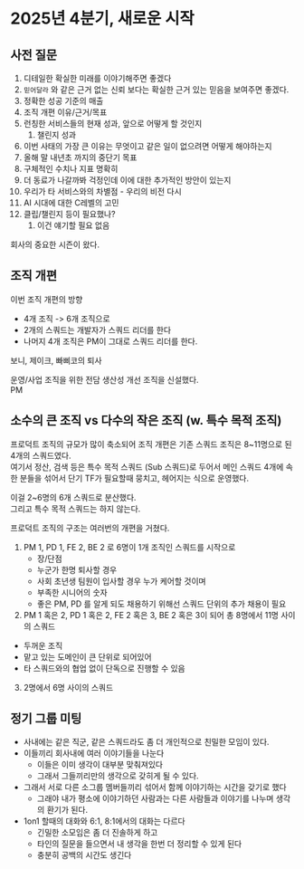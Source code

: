 # 2025년 4분기, 새로운 시작

## 사전 질문

1. 디테일한 확실한 미래를 이야기해주면 좋겠다
2. `믿어달라` 와 같은 근거 없는 신뢰 보다는 확실한 근거 있는 믿음을 보여주면 좋겠다.
3. 정확한 성공 기준의 매출
4. 조직 개편 이유/근거/목표
5. 런칭한 서비스들의 현재 성과, 앞으로 어떻게 할 것인지
   1. 챌린지 성과
6. 이번 사태의 가장 큰 이유는 무엇이고 같은 일이 없으려면 어떻게 해야하는지
7. 올해 말 내년초 까지의 중단기 목표
8. 구체적인 수치나 지표 명확히
9.  더 동료가 나갈까봐 걱정인데 이에 대한 추가적인 방안이 있는지
10. 우리가 타 서비스와의 차별점 - 우리의 비전 다시
11. AI 시대에 대한 C레벨의 고민
12. 클립/챌린지 등이 필요했나?
    1.  이건 얘기할 필요 없음

회사의 중요한 시즌이 왔다.  

## 조직 개편

이번 조직 개편의 방향

- 4개 조직 -> 6개 조직으로
- 2개의 스쿼드는 개발자가 스쿼드 리더를 한다
- 나머지 4개 조직은 PM이 그대로 스쿼드 리더를 한다.  


보니, 제이크, 빠삐코의 퇴사

운영/사업 조직을 위한 전담 생산성 개선 조직을 신설했다.  
PM

## 소수의 큰 조직 vs 다수의 작은 조직 (w. 특수 목적 조직)

프로덕트 조직의 규모가 많이 축소되어 조직 개편은 
기존 스쿼드 조직은 8~11명으로 된 4개의 스쿼드였다.  
여기서 정산, 검색 등은 특수 목적 스쿼드 (Sub 스쿼드)로 두어서 메인 스쿼드 4개에 속한 분들을 섞어서 단기 TF가 필요할때 뭉치고, 헤어지는 식으로 운영했다.  

이걸 2~6명의 6개 스쿼드로 분산했다.  
그리고 특수 목적 스쿼드는 하지 않는다.  

프로덕트 조직의 구조는 여러번의 개편을 거쳤다.  

1. PM 1, PD 1, FE 2, BE 2 로 6명이 1개 조직인 스쿼드를 시작으로
   - 장/단점
   - 누군가 한명 퇴사할 경우 
   - 사회 초년생 팀원이 입사할 경우 누가 케어할 것이며
   - 부족한 시니어의 숫자
   - 좋은 PM, PD 를 알게 되도 채용하기 위해선 스쿼드 단위의 추가 채용이 필요
2. PM 1 혹은 2, PD 1 혹은 2, FE 2 혹은 3, BE 2 혹은 3이 되어 총 8명에서 11명 사이의 스쿼드
  - 두꺼운 조직
  - 맡고 있는 도메인이 큰 단위로 되어있어
  - 타 스쿼드와의 협업 없이 단독으로 진행할 수 있음

3. 2명에서 6명 사이의 스쿼드

## 정기 그룹 미팅

- 사내에는 같은 직군, 같은 스쿼드라도 좀 더 개인적으로 친밀한 모임이 있다.
- 이들끼리 회사내에 여러 이야기들을 나눈다
  - 이들은 이미 생각이 대부분 맞춰져있다
  - 그래서 그들끼리만의 생각으로 갖히게 될 수 있다.
- 그래서 서로 다른 소그룹 멤버들끼리 섞어서 함께 이야기하는 시간을 갖기로 했다
  - 그래야 내가 평소에 이야기하던 사람과는 다른 사람들과 이야기를 나누며 생각의 환기가 된다.
- 1on1 할때의 대화와 6:1, 8:1에서의 대화는 다르다
  - 긴밀한 소모임은 좀 더 진솔하게 하고
  - 타인의 질문을 들으면서 내 생각을 한번 더 정리할 수 있게 된다
  - 충분히 공백의 시간도 생긴다